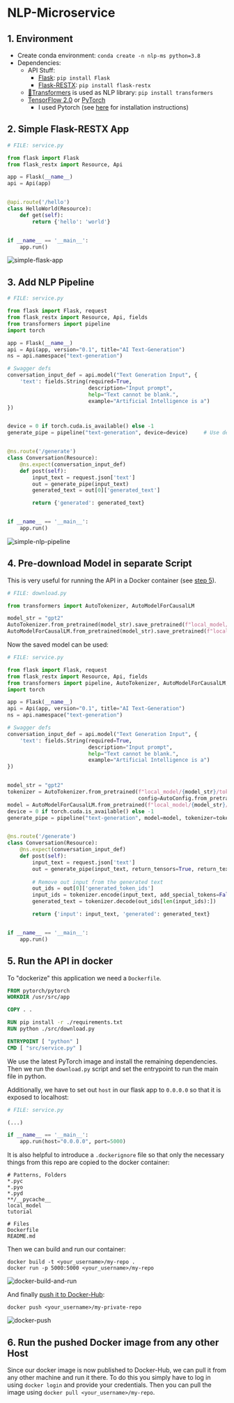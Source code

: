 # NLP-Microservice

## 1. Environment
- Create conda environment: `conda create -n nlp-ms python=3.8`
- Dependencies:
  - API Stuff:
    - [Flask](https://flask.palletsprojects.com/en/1.1.x/): `pip install Flask`
    - [Flask-RESTX](https://flask-restx.readthedocs.io/en/latest/): `pip install flask-restx`
  - [🤗Transformers](https://github.com/huggingface/transformers) is used as NLP library: `pip install transformers`
  - [TensorFlow 2.0]() or [PyTorch]()
    - I used Pytorch (see [here](https://pytorch.org/get-started/locally/) for installation instructions) 
  
## 2. Simple Flask-RESTX App
```Python
# FILE: service.py

from flask import Flask
from flask_restx import Resource, Api

app = Flask(__name__)
api = Api(app)


@api.route('/hello')
class HelloWorld(Resource):
    def get(self):
        return {'hello': 'world'}


if __name__ == '__main__':
    app.run()
```

![simple-flask-app](./images/NLP-ms-1.gif)

## 3. Add NLP Pipeline
```Python
# FILE: service.py

from flask import Flask, request
from flask_restx import Resource, Api, fields
from transformers import pipeline
import torch

app = Flask(__name__)
api = Api(app, version="0.1", title="AI Text-Generation")
ns = api.namespace("text-generation")

# Swagger defs
conversation_input_def = api.model("Text Generation Input", {
    'text': fields.String(required=True,
                          description="Input prompt",
                          help="Text cannot be blank.",
                          example="Artificial Intelligence is a")
})


device = 0 if torch.cuda.is_available() else -1
generate_pipe = pipeline("text-generation", device=device)     # Use default model of pipeline


@ns.route('/generate')
class Conversation(Resource):
    @ns.expect(conversation_input_def)
    def post(self):
        input_text = request.json['text']
        out = generate_pipe(input_text)
        generated_text = out[0]['generated_text']

        return {'generated': generated_text}


if __name__ == '__main__':
    app.run()
```

![simple-nlp-pipeline](./images/NLP-ms-2.gif)

## 4. Pre-download Model in separate Script
This is very useful for running the API in a Docker container (see [step 5](#5.-run-the-api-in-docker)).
```Python
# FILE: download.py

from transformers import AutoTokenizer, AutoModelForCausalLM

model_str = "gpt2"
AutoTokenizer.from_pretrained(model_str).save_pretrained(f"local_model/{model_str}/tokenizer")
AutoModelForCausalLM.from_pretrained(model_str).save_pretrained(f"local_model/{model_str}/model")
```

Now the saved model can be used:
```Python
# FILE: service.py

from flask import Flask, request
from flask_restx import Resource, Api, fields
from transformers import pipeline, AutoTokenizer, AutoModelForCausalLM, AutoConfig
import torch

app = Flask(__name__)
api = Api(app, version="0.1", title="AI Text-Generation")
ns = api.namespace("text-generation")

# Swagger defs
conversation_input_def = api.model("Text Generation Input", {
    'text': fields.String(required=True,
                          description="Input prompt",
                          help="Text cannot be blank.",
                          example="Artificial Intelligence is a")
})


model_str = "gpt2"
tokenizer = AutoTokenizer.from_pretrained(f"local_model/{model_str}/tokenizer",
                                          config=AutoConfig.from_pretrained(f"local_model/{model_str}/model"))
model = AutoModelForCausalLM.from_pretrained(f"local_model/{model_str}/model")
device = 0 if torch.cuda.is_available() else -1
generate_pipe = pipeline("text-generation", model=model, tokenizer=tokenizer, device=device)


@ns.route('/generate')
class Conversation(Resource):
    @ns.expect(conversation_input_def)
    def post(self):
        input_text = request.json['text']
        out = generate_pipe(input_text, return_tensors=True, return_text=False)
        
        # Remove out input from the generated text
        out_ids = out[0]['generated_token_ids']
        input_ids = tokenizer.encode(input_text, add_special_tokens=False)
        generated_text = tokenizer.decode(out_ids[len(input_ids):])

        return {'input': input_text, 'generated': generated_text}


if __name__ == '__main__':
    app.run()
```

## 5. Run the API in docker
To "dockerize" this application we need a `Dockerfile`.
```dockerfile
FROM pytorch/pytorch
WORKDIR /usr/src/app

COPY . .

RUN pip install -r ./requirements.txt
RUN python ./src/download.py

ENTRYPOINT [ "python" ]
CMD [ "src/service.py" ]
```

We use the latest PyTorch image and install the remaining dependencies. 
Then we run the `download.py` script and set the entrypoint to run the main file in python.

Additionally, we have to set out `host` in our flask app to `0.0.0.0` so that it is exposed to localhost:

```python
# FILE: service.py

(...)

if __name__ == '__main__':
    app.run(host="0.0.0.0", port=5000)
```

It is also helpful to introduce a `.dockerignore` file so that only the necessary things
from this repo are copied to the docker container:
```
# Patterns, Folders
*.pyc
*.pyo
*.pyd
**/__pycache__
local_model
tutorial

# Files
Dockerfile
README.md
```

Then we can build and run our container:
```
docker build -t <your_username>/my-repo .
docker run -p 5000:5000 <your_username>/my-repo
```
![docker-build-and-run](./images/NLP-ms-docker-build-run.gif)

And finally [push it to Docker-Hub][docker-hub]:
```
docker push <your_username>/my-private-repo
```

![docker-push](./images/NLP-ms-docker-push.gif)


## 6. Run the pushed Docker image from any other Host
Since our docker image is now published to Docker-Hub, we can pull it from 
any other machine and run it there. To do this you simply have to log in
using `docker login` and provide your credentials. Then you can pull the 
image using `docker pull <your_username>/my-repo`.


[docker-hub]: https://docs.docker.com/docker-hub/#step-4-build-and-push-a-container-image-to-docker-hub-from-your-computer